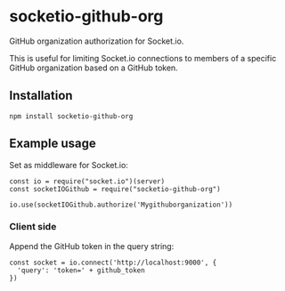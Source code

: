 # socketio-github-org

GitHub organization authorization for Socket.io.

This is useful for limiting Socket.io connections to members of a specific GitHub organization based on a GitHub token.

## Installation

`npm install socketio-github-org`

## Example usage

Set as middleware for Socket.io:

```
const io = require("socket.io")(server)
const socketIOGithub = require("socketio-github-org")

io.use(socketIOGithub.authorize('Mygithuborganization'))
```

### Client side

Append the GitHub token in the query string:
```
const socket = io.connect('http://localhost:9000', {
  'query': 'token=' + github_token
})
```
